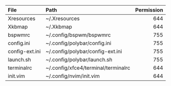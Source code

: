
| File          | Path                                  | Permission    |
| :---          | :---                                  |          ---: |
| Xresources    | ~/.Xresources                         | 644           |
| Xkbmap        | ~/.Xkbmap                             | 644           |
| bspwmrc       | ~/.config/bspwm/bspwmrc               | 755           |
| config.ini    | ~/.config/polybar/config.ini          | 755           |
| config-ext.ini| ~/.config/polybar/config-ext.ini      | 755           |
| launch.sh     | ~/.config/polybar/launch.sh           | 755           |
| terminalrc    | ~/.config/xfce4/terminal/terminalrc   | 644           |
| init.vim      | ~/.config/nvim/init.vim               | 644           |
